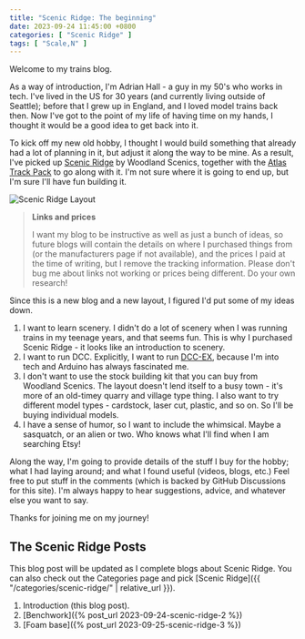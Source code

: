 ```yaml
---
title: "Scenic Ridge: The beginning"
date: 2023-09-24 11:45:00 +0800
categories: [ "Scenic Ridge" ]
tags: [ "Scale,N" ]
---
```


Welcome to my trains blog.

As a way of introduction, I'm Adrian Hall - a guy in my 50's who works in tech.  I've lived in the US for 30 years (and currently living outside of Seattle); before that I grew up in England, and I loved model trains back then.  Now I've got to the point of my life of having time on my hands, I thought it would be a good idea to get back into it.

To kick off my new old hobby, I thought I would build something that already had a lot of planning in it, but adjust it along the way to be mine.  As a result, I've picked up [Scenic Ridge](https://www.hobbytown.com/woodland-scenics-scenic-ridge-layout-kit-n-scale-woost1482/p291522) by Woodland Scenics, together with the [Atlas Track Pack](https://www.trainz.com/products/atlas-2588-n-scale-scenic-ridge-track-pack) to go along with it.  I'm not sure where it is going to end up, but I'm sure I'll have fun building it.

![Scenic Ridge Layout](https://woodlandscenics.woodlandscenics.com/images/NewWSWeb/ST1482_f_1.jpg)

> **Links and prices**
>
> I want my blog to be instructive as well as just a bunch of ideas, so future blogs will contain the details on where I purchased things from (or the manufacturers page if not available), and the prices I paid at the time of writing, but I remove the tracking information.  Please don't bug me about links not working or prices being different.  Do your own research!

Since this is a new blog and a new layout, I figured I'd put some of my ideas down.

1. I want to learn scenery. I didn't do a lot of scenery when I was running trains in my teenage years, and that seems fun.  This is why I purchased Scenic Ridge - it looks like an introduction to scenery.
2. I want to run DCC.  Explicitly, I want to run [DCC-EX](https://dcc-ex.com), because I'm into tech and Arduino has always fascinated me.
3. I don't want to use the stock building kit that you can buy from Woodland Scenics.  The layout doesn't lend itself to a busy town - it's more of an old-timey quarry and village type thing.  I also want to try different model types - cardstock, laser cut, plastic, and so on.  So I'll be buying individual models.
4. I have a sense of humor, so I want to include the whimsical.  Maybe a sasquatch, or an alien or two.  Who knows what I'll find when I am searching Etsy!

Along the way, I'm going to provide details of the stuff I buy for the hobby; what I had laying around; and what I found useful (videos, blogs, etc.)  Feel free to put stuff in the comments (which is backed by GitHub Discussions for this site).  I'm always happy to hear suggestions, advice, and whatever else you want to say.

Thanks for joining me on my journey!

## The Scenic Ridge Posts

This blog post will be updated as I complete blogs about Scenic Ridge.  You can also check out the Categories page and pick [Scenic Ridge]({{ "/categories/scenic-ridge/" | relative_url }}).

1. Introduction (this blog post).
2. [Benchwork]({% post_url 2023-09-24-scenic-ridge-2 %})
3. [Foam base]({% post_url 2023-09-25-scenic-ridge-3 %})
